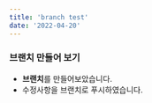 ```yaml
---
title: 'branch test'
date: '2022-04-20'
---
```


### 브랜치 만들어 보기
- **브랜치**를 만들어보았습니다.
- 수정사항을 브랜치로 푸시하였습니다.